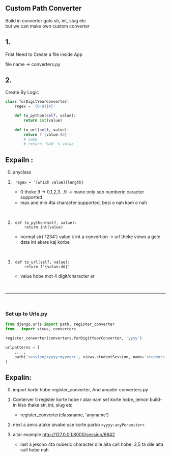 ## **Custom Path Converter**

Build in converter golo str, int, slug etc  
but we can make own custom converter

## 1.
Frist Need to Create a file inside App  

file name -> converters.py

## 2.
Create By Logic

``` python
class forDigitYearConverter:
    regex = '[0-9]{4}'

    def to_python(self, value):
        return int(value)
    
    def to_url(self, value):
        return f'{value:4d}'
        # same
        # return '%4d' % value
```

Expailn :
-

0. anyclass
1. ```
    regex = '[which value]{length}
    ```
    * 0 theke 9 -> 0,1,2,3...9 -> mane only sob numberic caracter supported
     * max and min 4ta character supported, besi o nah kom o nah

<br>

2. ```
    def to_python(self, value):
        return int(value) 
    ```
    * normal str('1234') value k int a convertion -> url theke views a gele data int akare kaj korbe

<br>

3. ```
    def to_url(self, value):
        return f'{value:4d}'
    ```
    * value hobe mot 4 digit/character er

<br>

---

<br>

### **Set up to Urls.py**

```python
from django.urls import path, register_converter
from . import views, converters

register_converter(converters.forDigitYearConverter, 'yyyy')

urlpatterns = [
    ... ,
    path('session/<yyyy:myyear>', views.studentSession, name='students'),
]

```

Expalin:
-

0. import korte hobe register_converter, And amader converters.py

1. Conterver ti register korte hobe r atar nam set korte hobe, jemon build-in kiso thake str, int, slug etc
    * register_converter(classname, 'anyname')

2. next a amra atake aivabe use korte parbo ```<yyyy:anyPeramiter>```

3. aitar example http://127.0.0.1:8000/session/6842 
    * last a jekono 4ta nuberic character dile aita call hobe. 3,5 ta dile aita call hobe nah

